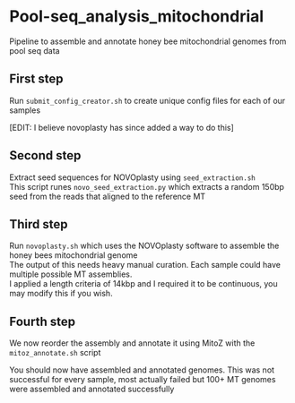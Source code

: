 # Pool-seq_analysis_mitochondrial  
Pipeline to assemble and annotate honey bee mitochondrial genomes from pool seq data  

## First step  
Run ```submit_config_creator.sh``` to create unique config files for each of our samples  

[EDIT: I believe novoplasty has since added a way to do this]

## Second step
Extract seed sequences for NOVOplasty using ```seed_extraction.sh```  
This script runes ```novo_seed_extraction.py``` which extracts a random 150bp seed from the reads that aligned to the reference MT  

## Third step  
Run ```novoplasty.sh``` which uses the NOVOplasty software to assemble the honey bees mitochondrial genome  
The output of this needs heavy manual curation. Each sample could have multiple possible MT assemblies.  
I applied a length criteria of 14kbp and I required it to be continuous, you may modify this if you wish.  

## Fourth step 
We now reorder the assembly and annotate it using MitoZ with the ```mitoz_annotate.sh``` script  


You should now have assembled and annotated genomes. This was not successful for every sample, most actually failed but 100+ MT genomes were assembled and annotated successfully
